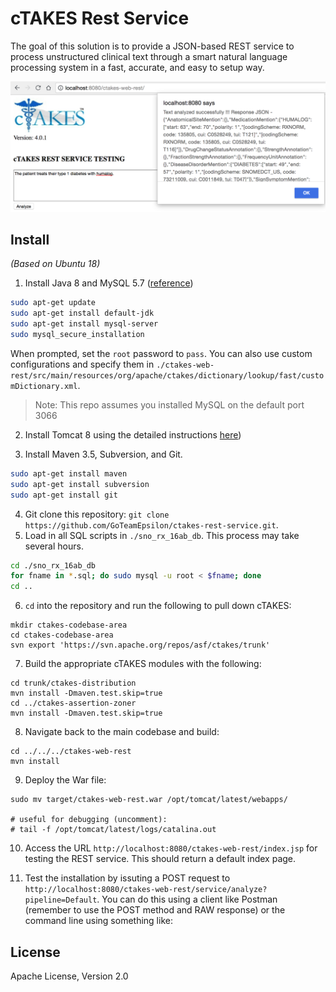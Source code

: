 # cTAKES Rest Service

The goal of this solution is to provide a JSON-based REST service to process unstructured clinical text through a smart natural language processing system in a fast, accurate, and easy to setup way.

![img](./demo.png)

## Install

_(Based on Ubuntu 18)_

1. Install Java 8 and MySQL 5.7 ([reference](https://support.rackspace.com/how-to/installing-mysql-server-on-ubuntu/))

```bash
sudo apt-get update
sudo apt-get install default-jdk
sudo apt-get install mysql-server
sudo mysql_secure_installation
```

When prompted, set the ``root`` password to ``pass``. You can also use custom configurations and specify them in `./ctakes-web-rest/src/main/resources/org/apache/ctakes/dictionary/lookup/fast/customDictionary.xml`.

> Note: This repo assumes you installed MySQL on the default port 3066

2. Install Tomcat 8 using the detailed instructions [here](https://linuxize.com/post/how-to-install-tomcat-8-5-on-ubuntu-18.04/))

3. Install Maven 3.5, Subversion, and Git.

```bash
sudo apt-get install maven
sudo apt-get install subversion
sudo apt-get install git
```

4. Git clone this repository: `git clone https://github.com/GoTeamEpsilon/ctakes-rest-service.git`.
5. Load in all SQL scripts in `./sno_rx_16ab_db`. This process may take several hours.

```bash
cd ./sno_rx_16ab_db
for fname in *.sql; do sudo mysql -u root < $fname; done
cd ..
```

6. `cd` into the repository and run the following to pull down cTAKES:

```
mkdir ctakes-codebase-area
cd ctakes-codebase-area
svn export 'https://svn.apache.org/repos/asf/ctakes/trunk'
```

7. Build the appropriate cTAKES modules with the following:

```
cd trunk/ctakes-distribution
mvn install -Dmaven.test.skip=true
cd ../ctakes-assertion-zoner
mvn install -Dmaven.test.skip=true
```

8. Navigate back to the main codebase and build:
```
cd ../../../ctakes-web-rest
mvn install
```

9. Deploy the War file:

```
sudo mv target/ctakes-web-rest.war /opt/tomcat/latest/webapps/

# useful for debugging (uncomment):
# tail -f /opt/tomcat/latest/logs/catalina.out
```

10. Access the URL `http://localhost:8080/ctakes-web-rest/index.jsp` for testing the REST service. This should return a default index page.

11. Test the installation by issuting a POST request to `http://localhost:8080/ctakes-web-rest/service/analyze?pipeline=Default`. You can do this using a client like Postman (remember to use the POST method and RAW response) or the command line using something like: 


## License

Apache License, Version 2.0
